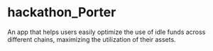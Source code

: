 # hackathon_Porter
An app that helps users easily optimize the use of idle funds across different chains, maximizing the utilization of their assets.
